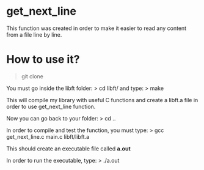 # get_next_line

This function was created in order to make it easier to read any content from a file line by line.

# How to use it?

> git clone <my repo> <your folder>

You must go inside the libft folder: > cd libft/
and type: > make

This will compile my library with useful C functions and create a libft.a file in order to use get_next_line function.

Now you can go back to your folder: > cd ..

In order to compile and test the function, you must type: > gcc get_next_line.c main.c libft/libft.a

This should create an executable file called **a.out**

In order to run the executable, type: > ./a.out <file name you would like to display line by line>
